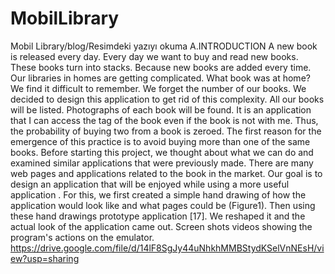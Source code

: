# MobilLibrary
Mobil Library/blog/Resimdeki yazıyı okuma
A.INTRODUCTION
A new book is released every day. Every day we want to buy and read new books. These books turn into stacks. Because new books are added every time. Our libraries in homes are getting complicated. What book was at home? We find it difficult to remember. We forget the number of our books. We decided to design this application to get rid of this complexity. All our books will be listed. Photographs of each book will be found. It is an application that I can access the tag of the book even if the book is not with me. Thus, the probability of buying two from a book is zeroed. The first reason for the emergence of this practice is to avoid buying more than one of the same books.
Before starting this project, we thought about what we can do and examined similar applications that were previously made. There are many web pages and applications related to the book in the market. Our goal is to design an application that will be enjoyed while using a more useful application . For this, we first created a simple hand drawing of how the application would look like and what pages could be (Figure1). Then using these hand drawings prototype application [17].  We reshaped it and the actual look of the application came out. 
Screen shots videos showing the program's actions on the emulator.
https://drive.google.com/file/d/14lF8SgJy44uNhkhMMBStydKSelVnNEsH/view?usp=sharing
